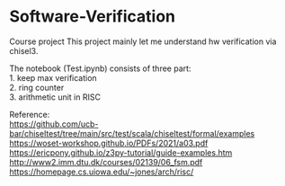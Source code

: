 # Software-Verification
Course project
This project mainly let me understand hw verification via chisel3.

The notebook (Test.ipynb) consists of three part:  
    1. keep max verification  
    2. ring counter  
    3. arithmetic  unit in RISC  
  
Reference:  
https://github.com/ucb-bar/chiseltest/tree/main/src/test/scala/chiseltest/formal/examples  
https://woset-workshop.github.io/PDFs/2021/a03.pdf  
https://ericpony.github.io/z3py-tutorial/guide-examples.htm  
http://www2.imm.dtu.dk/courses/02139/06_fsm.pdf  
https://homepage.cs.uiowa.edu/~jones/arch/risc/  
